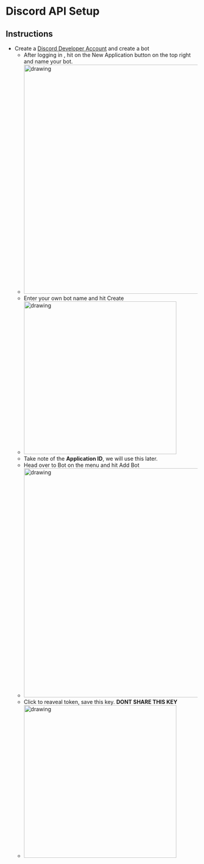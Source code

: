 # Discord API Setup
## Instructions
* Create a [Discord Developer Account](https://discord.com/developers/applications) and create a bot
  * After logging in , hit on the New Application button on the top right and name your bot.
  * <img src="../img/CreateApp.png" alt="drawing" width="600"/> 
  * Enter your own bot name and hit Create
  * <img src="../img/NameApp.png" alt="drawing" width="400"/>
  * Take note of the **Application ID**, we will use this later.
  * Head over to Bot on the menu and hit Add Bot
  * <img src="../img/CreateBot.png" alt="drawing" width="600"/>
  * Click to reaveal token, save this key. **DONT SHARE THIS KEY**
  * <img src="../img/BotKey.png" alt="drawing" width="400"/>
